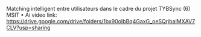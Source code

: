 Matching intelligent entre utilisateurs dans le cadre du projet TYBSync (6)
MSIT • Ai
video link: https://drive.google.com/drive/folders/1bx90oIbBq4GaxG_oeSQrjbalMXAV7CLV?usp=sharing
